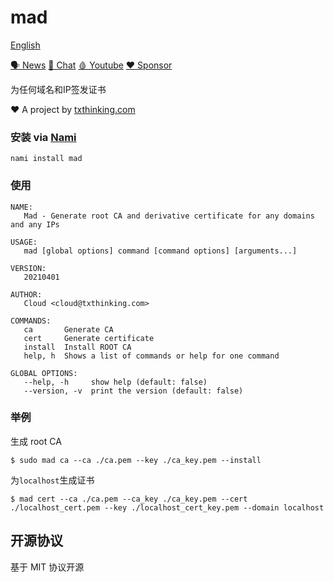 # mad

[English](README.md)

[🗣 News](https://t.me/txthinking_news)
[💬 Chat](https://join.txthinking.com)
[🩸 Youtube](https://www.youtube.com/txthinking) 
[❤️ Sponsor](https://github.com/sponsors/txthinking)

为任何域名和IP签发证书

❤️ A project by [txthinking.com](https://www.txthinking.com)

### 安装 via [Nami](https://github.com/txthinking/nami)

    nami install mad

### 使用

```
NAME:
   Mad - Generate root CA and derivative certificate for any domains and any IPs

USAGE:
   mad [global options] command [command options] [arguments...]

VERSION:
   20210401

AUTHOR:
   Cloud <cloud@txthinking.com>

COMMANDS:
   ca       Generate CA
   cert     Generate certificate
   install  Install ROOT CA
   help, h  Shows a list of commands or help for one command

GLOBAL OPTIONS:
   --help, -h     show help (default: false)
   --version, -v  print the version (default: false)
```

### 举例

生成 root CA

```
$ sudo mad ca --ca ./ca.pem --key ./ca_key.pem --install
```

为`localhost`生成证书

```
$ mad cert --ca ./ca.pem --ca_key ./ca_key.pem --cert ./localhost_cert.pem --key ./localhost_cert_key.pem --domain localhost
```

## 开源协议

基于 MIT 协议开源
